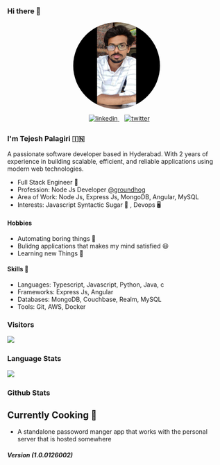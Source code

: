 ### Hi there 👋

<div align="center">
    <img alt="profile picture" style="margin-bottom:10px; border-radius: 50%;" height="200px" src="images/my_pic.jpeg"/>
    <br/>
    <div>
        &nbsp;&nbsp; <a href="https://www.linkedin.com/in/tejeshpalagiri" target="_blank">
            <img src="https://img.shields.io/badge/linkedin-%230077B5.svg?style=for-the-badge&logo=linkedin&logoColor=white" alt="linkedin" style="margin-bottom: 5px;"/>
        </a>
        &nbsp;&nbsp; <a href="https://twitter.com/TejeshPalagiri" target="_blank">
            <img src="https://img.shields.io/badge/Twitter-%231DA1F2.svg?style=for-the-badge&logo=Twitter&logoColor=white" alt="twitter" style="margin-bottom: 5px;"/>
        </a>
    </div>
</div>

<div>
    <h3>I'm Tejesh Palagiri 🇮🇳 </h3>
    <p>A passionate software developer based in Hyderabad. With 2 years of experience in building scalable, efficient, and reliable applications using modern web technologies. </p>
    <ul>
        <li>Full Stack Engineer 👦 </li>
        <li>Profession: Node Js Developer <a href="https://groundhogapps.com/"> @groundhog </a></li>
        <li>Area of Work: Node Js, Express Js, MongoDB, Angular, MySQL  </li>
        <li>Interests: Javascript Syntactic Sugar 🥴 , Devops 🖥 </li>
    </ul>
    <h4>Hobbies</h4>
    <ul>
        <li> Automating boring things 🚀  </li>
        <li> Bulidng applications that makes my mind satisfied 😆 </li>
        <li>Learning new Things 🙇 </li>
    </ul>
    <h4>Skills 🏹 </h4>
    <ul>
        <li> Languages: Typescript, Javascript, Python, Java, c </li>
        <li> Frameworks: Express Js, Angular </li>
        <li> Databases: MongoDB, Couchbase, Realm, MySQL </li>
        <li> Tools: Git, AWS, Docker </li>
    </ul>
</div>

### Visitors
![](https://profile-counter.glitch.me/TejeshPalagiri/count.svg)

### Language Stats
![](https://github-readme-stats.vercel.app/api/top-langs/?username=TejeshPalagiri&layout=compact&theme=dark&hide_border=false&text_color=fff&border_color=eee)
### Github Stats
<!-- ![](https://github-readme-stats.vercel.app/api?username=Tejeshpalagiri&hide_title=true&hide_border=false&show_icons=true&include_all_commits=true&count_private=true&line_height=21&theme=dark&text_color=fff&border_color=eee&rank_icon=github)
-->

## Currently Cooking 🍳 
- A standalone passoword manger app that works with the personal server that is hosted somewhere

##### Version (1.0.0126002)
<!--
**TejeshPalagiri/TejeshPalagiri** is a ✨ _special_ ✨ repository because its `README.md` (this file) appears on your GitHub profile.

Here are some ideas to get you started:

- 🔭 I’m currently working on ...
- 🌱 I’m currently learning ...
- 👯 I’m looking to collaborate on ...
- 🤔 I’m looking for help with ...
- 💬 Ask me about ...
- 📫 How to reach me: ...
- 😄 Pronouns: ...
- ⚡ Fun fact: ...
-->
